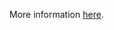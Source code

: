 More information [here](https://docs.prismacloud.io/en/enterprise-edition/policy-reference/azure-policies/azure-iam-policies/azr-iam-184).
